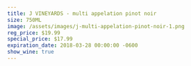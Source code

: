 ```yaml
---
title: J VINEYARDS - multi appelation pinot noir
size: 750ML
image: /assets/images/j-multi-appelation-pinot-noir-1.png
reg_price: $19.99
special_price: $17.99
expiration_date: 2018-03-28 00:00:00 -0600
show_wine: true
---
```


